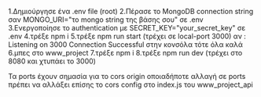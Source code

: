 1.Δημιούργησε ένα .env file (root)
2.Πέρασε το ΜοngoDB connection string σαν MONGO_URI="το mongo string της βάσης σου" σε .env
3.Ενεργοποίησε το authentication με SECRET_KEY="your_secret_key" σε .env
4.τρέξε npm i
5.τρέξε npm run start (τρέχει σε local-port 3000) αν :
Listening on 3000
Connection Successful
στην κονσόλα τότε όλα καλά
6.μπες στο www_project
7.τρέξε npm i
8.τρέξε npm run dev (τρέχει στο 8080 και χτυπάει το 3000)

Τα ports έχουν σημασία για το cors origin οποιαδήποτε αλλαγή σε ports πρέπει να αλλάξει επίσης το cors config στο index.js του www_project_api

